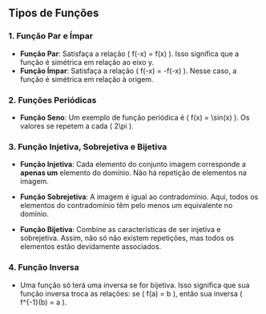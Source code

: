 ## Tipos de Funções

### 1. Função Par e Ímpar
- **Função Par**: Satisfaça a relação \( f(-x) = f(x) \). Isso significa que a função é simétrica em relação ao eixo y.
- **Função Ímpar**: Satisfaça a relação \( f(-x) = -f(-x) \). Nesse caso, a função é simétrica em relação à origem.

### 2. Funções Periódicas
- **Função Seno**: Um exemplo de função periódica é \( f(x) = \sin(x) \). Os valores se repetem a cada \( 2\pi \).

### 3. Função Injetiva, Sobrejetiva e Bijetiva
- **Função Injetiva**: Cada elemento do conjunto imagem corresponde a **apenas um** elemento do domínio. Não há repetição de elementos na imagem.
  
- **Função Sobrejetiva**: A imagem é igual ao contradomínio. Aqui, todos os elementos do contradomínio têm pelo menos um equivalente no domínio.
  
- **Função Bijetiva**: Combine as características de ser injetiva e sobrejetiva. Assim, não só não existem repetições, mas todos os elementos estão devidamente associados.

### 4. Função Inversa
- Uma função só terá uma inversa se for bijetiva. Isso significa que sua função inversa troca as relações: se \( f(a) = b \), então sua inversa \( f^{-1}(b) = a \). 